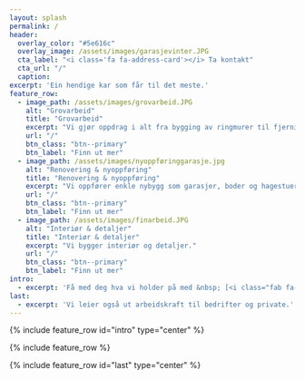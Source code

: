 ```yaml
---
layout: splash
permalink: /
header:
  overlay_color: "#5e616c"
  overlay_image: /assets/images/garasjevinter.JPG
  cta_label: "<i class='fa fa-address-card'></i> Ta kontakt"
  cta_url: "/"
  caption:
excerpt: 'Ein hendige kar som får til det meste.'
feature_row:
  - image_path: /assets/images/grovarbeid.JPG
    alt: "Grovarbeid"
    title: "Grovarbeid"
    excerpt: "Vi gjør oppdrag i alt fra bygging av ringmurer til fjerning av hekker."
    url: "/"
    btn_class: "btn--primary"
    btn_label: "Finn ut mer"
  - image_path: /assets/images/nyoppføringgarasje.jpg
    alt: "Renovering & nyoppføring"
    title: "Renovering & nyoppføring"
    excerpt: "Vi oppfører enkle nybygg som garasjer, boder og hagestuer og pusser opp det meste."
    url: "/"
    btn_class: "btn--primary"
    btn_label: "Finn ut mer"
  - image_path: /assets/images/finarbeid.JPG
    alt: "Interiør & detaljer"
    title: "Interiør & detaljer"
    excerpt: "Vi bygger interiør og detaljer."
    url: "/"
    btn_class: "btn--primary"
    btn_label: "Finn ut mer"
intro:
  - excerpt: 'Få med deg hva vi holder på med &nbsp; [<i class="fab fa-instagram"></i> @hendige.no](https://instagram.com/hendige.no){: .btn .btn--instagram} [<i class="fab fa-facebook"></i> @hendige.no](https://www.facebook.com/hendige.no){: .btn .btn--facebook}'
last:
  - excerpt: 'Vi leier også ut arbeidskraft til bedrifter og private.'
---
```


{% include feature_row id="intro" type="center" %}

{% include feature_row %}

{% include feature_row id="last" type="center" %}